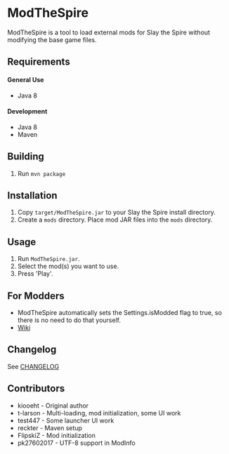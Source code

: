 # ModTheSpire #
ModTheSpire is a tool to load external mods for Slay the Spire without modifying the base game files.

## Requirements ##
#### General Use ####
* Java 8

#### Development ####
* Java 8
* Maven

## Building ##
1. Run `mvn package`

## Installation ##
1. Copy `target/ModTheSpire.jar` to your Slay the Spire install directory.
2. Create a `mods` directory. Place mod JAR files into the `mods` directory.

## Usage ##
1. Run `ModTheSpire.jar`.
2. Select the mod(s) you want to use.
3. Press 'Play'.

## For Modders ##
* ModTheSpire automatically sets the Settings.isModded flag to true, so there is no need to do that yourself.
* [Wiki](https://github.com/kiooeht/ModTheSpire/wiki/SpirePatch)

## Changelog ##
See [CHANGELOG](CHANGELOG.md)

## Contributors ##
* kiooeht - Original author
* t-larson - Multi-loading, mod initialization, some UI work
* test447 - Some launcher UI work
* reckter - Maven setup
* FlipskiZ - Mod initialization
* pk27602017 - UTF-8 support in ModInfo
